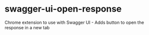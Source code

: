 # swagger-ui-open-response
Chrome extension to use with Swagger UI - Adds button to open the response in a new tab
